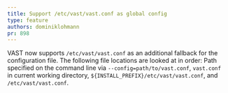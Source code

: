 ```yaml
---
title: Support /etc/vast/vast.conf as global config
type: feature
authors: dominiklohmann
pr: 898
---
```


VAST now supports `/etc/vast/vast.conf` as an additional fallback for the
configuration file. The following file locations are looked at in order: Path
specified on the command line via `--config=path/to/vast.conf`, `vast.conf` in
current working directory, `${INSTALL_PREFIX}/etc/vast/vast.conf`, and
`/etc/vast/vast.conf`.
